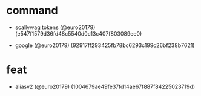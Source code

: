 # command

* scallywag tokens (@euro20179) (e547f1579d36fd48c5540d0c13c407f803089ee0)

* google (@euro20179) (92917ff293425fb78bc6293c199c26bf238b7621)


# feat

* aliasv2 (@euro20179) (1004679ae49fe37fd14ae67f887f84225023719d)


